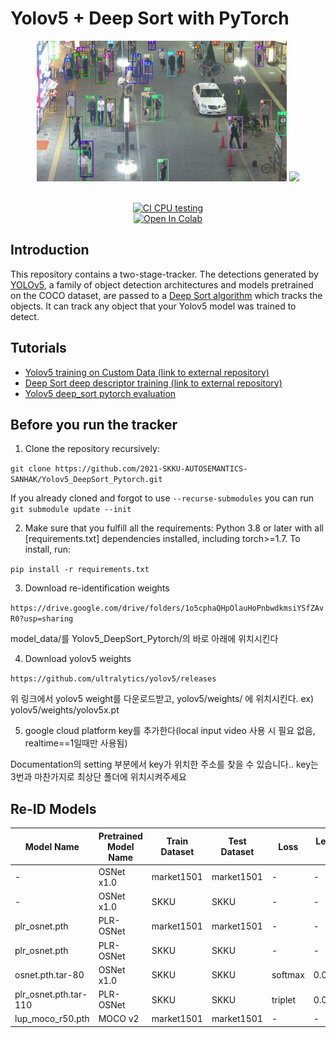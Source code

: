# Yolov5 + Deep Sort with PyTorch





<div align="center">
<p>
<img src="MOT16_eval/track_pedestrians.gif" width="400"/> <img src="MOT16_eval/track_all.gif" width="400"/> 
</p>
<br>
<div>
<a href="https://github.com/mikel-brostrom/Yolov5_DeepSort_Pytorch/actions"><img src="https://github.com/mikel-brostrom/Yolov5_DeepSort_Pytorch/workflows/CI%20CPU%20testing/badge.svg" alt="CI CPU testing"></a>
<br>  
<a href="https://colab.research.google.com/drive/18nIqkBr68TkK8dHdarxTco6svHUJGggY?usp=sharing"><img src="https://colab.research.google.com/assets/colab-badge.svg" alt="Open In Colab"></a>
 
</div>

</div>


## Introduction

This repository contains a two-stage-tracker. The detections generated by [YOLOv5](https://github.com/ultralytics/yolov5), a family of object detection architectures and models pretrained on the COCO dataset, are passed to a [Deep Sort algorithm](https://github.com/ZQPei/deep_sort_pytorch) which tracks the objects. It can track any object that your Yolov5 model was trained to detect.


## Tutorials

* [Yolov5 training on Custom Data (link to external repository)](https://github.com/ultralytics/yolov5/wiki/Train-Custom-Data)&nbsp;
* [Deep Sort deep descriptor training (link to external repository)](https://github.com/ZQPei/deep_sort_pytorch#training-the-re-id-model)&nbsp;
* [Yolov5 deep_sort pytorch evaluation](https://github.com/mikel-brostrom/Yolov5_DeepSort_Pytorch/wiki/Evaluation)&nbsp;



## Before you run the tracker

1. Clone the repository recursively:

`git clone https://github.com/2021-SKKU-AUTOSEMANTICS-SANHAK/Yolov5_DeepSort_Pytorch.git`

If you already cloned and forgot to use `--recurse-submodules` you can run `git submodule update --init`

2. Make sure that you fulfill all the requirements: Python 3.8 or later with all [requirements.txt] dependencies installed, including torch>=1.7. To install, run:

`pip install -r requirements.txt`

3. Download re-identification weights 

`https://drive.google.com/drive/folders/1o5cphaQHpOlauHoPnbwdkmsiYSfZAvR0?usp=sharing`

model_data/를 Yolov5_DeepSort_Pytorch/의 바로 아래에 위치시킨다

4. Download yolov5 weights

`https://github.com/ultralytics/yolov5/releases`

위 링크에서 yolov5 weight를 다운로드받고, yolov5/weights/ 에 위치시킨다. ex) yolov5/weights/yolov5x.pt

5. google cloud platform key를 추가한다(local input video 사용 시 필요 없음, realtime==1일때만 사용됨)

Documentation의 setting 부분에서 key가 위치한 주소를 찾을 수 있습니다.. key는 3번과 마찬가지로 최상단 폴더에 위치시켜주세요



## Re-ID Models

| Model Name | Pretrained Model Name | Train Dataset | Test Dataset | Loss | Learning Rate | Epoch | mAP |
| ---- | ---- | ---- | ---- | ---- | ---- | ---- | ---- |
| - | OSNet x1.0 | market1501 | market1501 | - | - | - | 84.90% |
| - | OSNet x1.0 | SKKU | SKKU | - | - | - | 88.90% |
| plr_osnet.pth | PLR-OSNet | market1501 | market1501 | - | - | - | 88.90% |
| plr_osnet.pth | PLR-OSNet | SKKU | SKKU | - | - | - | 85.90% |
| osnet.pth.tar-80 | OSNet x1.0 | SKKU | SKKU | softmax | 0.0015 | 80 | 88.90% |
| plr_osnet.pth.tar-110 | PLR-OSNet | SKKU | SKKU | triplet | 0.000045 | 110 | 87.10% |
| lup_moco_r50.pth | MOCO v2 | market1501 | market1501 | - | - | - | 91.12% |




